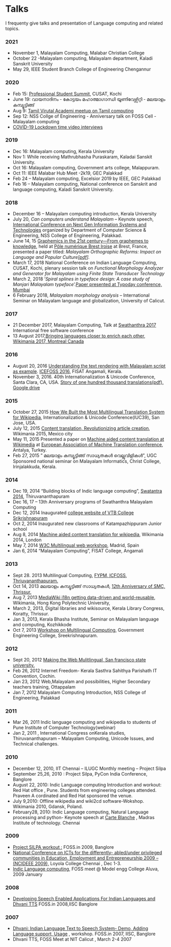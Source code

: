 # Talks

I frequenty give talks and presentation of Language computing and related topics.

### 2021

* November 1, Malayalam Computing, Malabar Christian College
* October 22 -Malayalam computing, Malayalam department, Kaladi Sanskrit University
* May 29, IEEE Student Branch College of Engineering Chengannur

### 2020 <a href="2020" id="2020"></a>

* Feb 15: [Professional Student Summit](https://thottingal.in/blog/2020/02/27/professional-student-summit/), CUSAT, Kochi
* June 19: വായനാദിനം - കോട്ടയം മഹാത്മാഗാന്ധി യൂണിവേഴ്സിറ്റി - മലയാളം കമ്പ്യൂട്ടിങ്ങ്
* Aug 9: [Tamil Virutal Academi meetup on Tamil computing](https://thottingal.in/blog/2020/08/20/tamil-computing-virtual-meetup/)
* Sep 12: NSS Collge of Engineering - Anniversary talk on FOSS Cell - Malayalam computing
* [COVID-19 Lockdown time video interviews](https://thottingal.in/blog/2020/06/20/video-interviews-smc-and-foss/)

### 2019 <a href="2019" id="2019"></a>

* Dec 16: Malayalam computing, Kerala University
* Nov 1: While receiving Mathrubhasha Puraskaram, Kaladai Sanskit University.
* Oct 16: Malayalam computing, Government arts college, Malappuram.
* Oct 11: IEEE Malabar Hub Meet -2k19, GEC Palakkad
* Feb 24 – Malayalam computing,  Excelsior 2019 by IEEE, GEC Palakkad
* Feb 16 – Malayalam computing, National conference on Sanskrit and language computing, Kaladi Sanskrit University.

### 2018 <a href="2018" id="2018"></a>

* December 16 – Malayalam computing introduction, Kerala University
* July 20, _Can computers understand Malayalam_ – Keynote speech, [International Conference on Next Gen Information Systems and Technologies](http://ngist18.com) organized by Department of Computer Science & Engineering, NSS College of Engineering, Palakkad.
* June 14, 15 [Graphemics in the 21st century—From graphemes to knowledge](http://conferences.telecom-bretagne.eu/grafematik/), held at [Pôle numérique Brest Iroise](https://campusnumerique-carte.u-bretagneloire.fr/Plouzane.TA\_Pole\_Iroise.html) at Brest, France, presented a paper titled: _Malayalam Orthographic Reforms: Impact on Language and Popular Culture\[_[_pdf_](https://thottingal.in/documents/Malayalam%20Orthographic%20Reforms\_%20Impact%20on%20Language%20and%20Popular%20Culture.pdf)_]._
* March 17, 2018 National Conference on Indian Language Computing, CUSAT, Kochi, plenary session talk on  _Functional Morphology Analyzer and Generator for Malayalam using Finite State Transducer Technology_
* March 2, 2018 ‘_Spiral splines in typeface design: A case study of Manjari Malayalam typeface_’.[Paper presented at Typoday conference, Mumbai](https://thottingal.in/blog/2018/03/04/typoday-2018/)
* 6 February 2018, _Malayalam morphology analysis_ – International Seminar on Malayalam language and globalization, University of Calicut.

### 2017 <a href="2017" id="2017"></a>

* 21 December  2017, Malayalam Computing, Talk at [Swathanthra 2017](https://swatantra.net.in) International free software conference
* 13 August 2017,[Bringing languages closer to enrich each other, Wikimania 2017, Montreal Canada](https://wikimania2017.wikimedia.org/wiki/Submissions/Bringing\_languages\_closer\_to\_enrich\_each\_other)

### 2016 <a href="2016" id="2016"></a>

* August 20, 2016 [Understanding the text rendering with Malayalam script as example](http://thottingal.in/presentations/Malayalam\_Text\_Rendering.pdf). [ICEFOSS 2016](http://icefoss.fisat.ac.in), FISAT Angamali, Kerala.
* November 3, 2016. 40th Internationalization & Unicode Conference, Santa Clara, CA, USA. [Story of one hundred thousand translations(pdf),](http://www.unicodeconference.org/presentations/S8T1-Thottingal.pdf) [Google drive](https://docs.google.com/presentation/d/1\_lG\_qvmpJqEaus1dGWI0xQehRuzSo8hcChpJW-m8j-c/edit#slide=id.gb6182c216\_3\_8)

### 2015 <a href="2015" id="2015"></a>

* October 27, 2015  [How We Built the Most Multilingual Translation System for Wikipedia](https://docs.google.com/presentation/d/1uLy-euyn1m0ku\_qMO0t0nWzES\_36vslC5N4H7VQQgeQ/), Internationalization & Unicode Conference(IUC39), San Jose, USA.
* July 12, 2015 [Content translation, Revolutionizing article creation](https://wikimania2015.wikimedia.org/wiki/Submissions/Revolutionizing\_article\_creation\_using\_Content\_Translation), Wikimania 2015, Mexico city
* May 11, 2015 Presented a paper on [Machine aided content translation at Wikimedia](http://thottingal.in/documents/eamt2015\_cx.pdf) at [European Association of Machine Translation conference](http://eamt2015.org), Antalya, Turkey.
* Feb 27, 2015 ” മലയാളം കമ്പ്യൂട്ടിങ്ങ് സാധ്യതകള്‍ വെല്ലുവിളികള്‍”, UGC Sponsored national seminar on Malayalam Informatics, Christ College, Irinjalakkuda, Kerala.

### 2014 <a href="2014" id="2014"></a>

* Dec 19, 2014 “Building blocks of Indic language computing”, [Swatantra 2014](http://icfoss.in/fs2014/prog.html), Thiruvananthapuram
* Dec 16, 17 – 13th Anniversary programs of Swathanthra Malayalam Computing
* Dec 12, 2014 Inaugurated [college website of VTB College Srikrishnapuram](http://vtb.ac.in)
* Oct 2, 2014 Inaugurated new classrooms of Katampazhippuram Junior school
* Aug 8, 2014 [Machine aided content translation for wikipedia](http://thottingal.in/blog/2014/08/18/talk-at-wikimania-2014/), Wikimania 2014, London
* May 7, 2014 [W3C Multilingual web workshop](http://www.multilingualweb.eu/documents/2014-madrid-workshop/2014-madrid-program), Madrid, Spain
* Jan 6, 2014 “Malayalam Computing”, FISAT College, Angamali&#x20;

### 2013 <a href="2013" id="2013"></a>

* Sept 28. 2013 Multilingual Computing, [FYPM, ICFOSS, Thriuvananthapuram.](http://programs.icfoss.org/fypm2013/schedule.html)
* Oct 14, 2013  മലയാളം കമ്പ്യൂട്ടിങ്ങ് സാധ്യതകള്‍, [12th Anniversary of SMC, Thrissur.](http://12.smc.org.in)
* Aug 7, 2013  [MediaWiki i18n getting data-driven and world-reusable](https://wikimania2013.wikimedia.org/wiki/Submissions/MediaWiki\_i18n\_getting\_data-driven\_and\_world-reusable), Wikimania, Hong Kong Polytechnic University,
* March 2, 2013, Digital libraries and wikisource, Kerala Library Congress, Koratty, Thrissur.
* Jan 3, 2013, Kerala Bhasha Institute, Seminar on Malayalam language and computing, Kozhikkode
* Oct 7, 2013 [Workshop on Multilingual Computing](http://www.simplegroups.in/2013/10/workshop-on-multilingual-computing.html), Government Engineering College, Sreekrishnapuram.

### 2012 <a href="2012" id="2012"></a>

* Sept 20, 2012 [Making the Web Mulitlingual, San francisco state university.](http://commons.sfsu.edu/event/making-web-multilingual-wikipedia)
* Feb 26, 2012 Internet Freedom- Kerala Sasthra Sahithya Parishath IT Convention, Cochin.
* Jan 23, 2012 Web,Malayalam and possibilities, Higher Secondary teachers training, Ottappalam
* Jan 7, 2012 Malayalam Computing Introduction, NSS College of Engineering, Palakkad

### 2011 <a href="2011" id="2011"></a>

* Mar 26, 2011 Indic language computing and wikipedia to students of Pune Institute of Computer Technology(webinar)
* Jan 2,  2011 , International Congress onKerala studies, Thiruvananthapuram – Malayalam Computing, Unicode Issues, and Technical challenges.

### 2010 <a href="2010" id="2010"></a>

* December 12, 2010,  IIT Chennai – ILUGC Monthly meeting – Project Silpa
* September 25,26, 2010 : Project Silpa, PyCon India Conference, Banglore
* August 22, 2010:  Indic Language computing Introduction and workout: Red Hat office , Pune. Students from engineering colleges attended. Praveen A cordinated and Red Hat sponsored the venue.
* July 9,2010:  Offline wikipedia and wiki2cd software-Wokshop. Wikimania 2010, Gdansk, Poland.
* February28, 2010: Indic Language computing, Natural Language processing and python- Keynote speech at [Carte Blanche](http://www.cb.csmit.org/cbx/) , Madras Institute of technology. Chennai

### 2009 <a href="2009" id="2009"></a>

* [Project SILPA workout :](http://foss.in/2009/schedules/talkdetailspub.php?talkid=70) FOSS.in 2009, Banglore
* [National Conference on ICTs for the differently- abled/under privileged communities in Education, Employment and Entrepreneurship 2009 – (NCIDEEE 2009),](http://cis-india.org/events/ncideee-2009) Loyola College Chennai , Dec 1-3.
* [Indic Language computing](http://www.sarathlakshman.info/2009/01/28/fossmeet-mec-is-over/), FOSS meet @ Model engg College Aluva, 2009 January

### 2008 <a href="2008" id="2008"></a>

* [Developing Speech Enabled Applications For Indian Languages and Dhvani TTS](http://foss.in/2008/register/speakers/talkdetailspub.php?talkid=586) FOSS.in 2008,IISC Banglore

### 2007 <a href="2007" id="2007"></a>

* [Dhvani: Indian Language Text to Speech System- Demo, Adding Language support, Usage](http://foss.in/2007/register/speakers/talkdetailspub.php?talkid=370) , workshop. FOSS.in 2007, IISC, Banglore
* Dhvani TTS, FOSS Meet at NIT Calicut , March 2-4 2007

